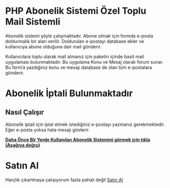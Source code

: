 # PHP Abonelik Sistemi Özel Toplu Mail Sistemli

  

Abonelik sistemi şöyle çalışmaktadır. Abone olmak için formda e-posta doldurmalık bir alan verilir. Doldurulan e-postayı database ekler ve kullanıcıya abone olduğuna dair mail gönderir.

  

Kullanıcılara toplu olarak mail atmanız için paketin içinde basit mail uygulaması bulunmaktadır. Bu uygulama Konu ve Mesaj olarak forum sunar. Bu form’a yazdığınız konu ve mesajı database de olan tüm e-postalara gönderir.

  

# Abonelik İptali Bulunmaktadır

  

## Nasıl Çalışır

  

Abonelik iptali için iptal etmek istediğiniz e-postayı yazmanız gerekmektedir. Eğer e-posta yoksa hata mesajı gösterir.

  

**[Daha Önce Bir Yerde Kullanılan Abonelik Sistemini görmek için tıkla (Aşağıya doğru)](https://secim2023.eraydrpnr.com)**


# Satın Al

Harçlık çıkartmaya çalışıyorum fazla pahalı değil [Satın Al](https://shopier.com/16357304)
